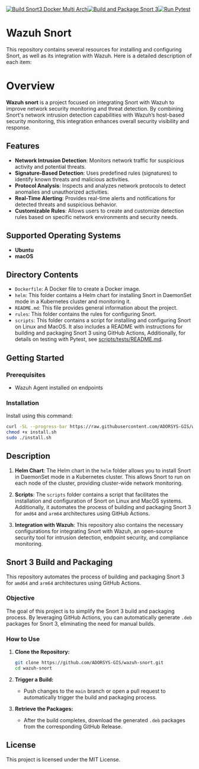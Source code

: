 [![Build Snort3 Docker Multi Arch](https://github.com/ADORSYS-GIS/wazuh-snort/actions/workflows/snort-build.yml/badge.svg)](https://github.com/ADORSYS-GIS/wazuh-snort/actions/workflows/snort-build.yml)[![Build and Package Snort 3](https://github.com/ADORSYS-GIS/wazuh-snort/actions/workflows/package-snort.yml/badge.svg)](https://github.com/ADORSYS-GIS/wazuh-snort/actions/workflows/package-snort.yml)[![Run Pytest](https://github.com/ADORSYS-GIS/wazuh-snort/actions/workflows/pytests.yml/badge.svg)](https://github.com/ADORSYS-GIS/wazuh-snort/actions/workflows/pytests.yml)

# Wazuh Snort 
This repository contains several resources for installing and configuring Snort, as well as its integration with Wazuh. Here is a detailed description of each item:


# Overview
**Wazuh snort**  is a project focused on integrating Snort with Wazuh to improve network security monitoring and threat detection. By combining Snort's network intrusion detection capabilities with Wazuh’s host-based security monitoring, this integration enhances overall security visibility and response.

## Features
- **Network Intrusion Detection**: Monitors network traffic for suspicious activity and potential threats.
- **Signature-Based Detection**: Uses predefined rules (signatures) to identify known threats and malicious activities.
- **Protocol Analysis**: Inspects and analyzes network protocols to detect anomalies and unauthorized activities.
- **Real-Time Alerting**: Provides real-time alerts and notifications for detected threats and suspicious behavior.
- **Customizable Rules**: Allows users to create and customize detection rules based on specific network environments and security needs.

## Supported Operating Systems
- **Ubuntu**
- **macOS**

## Directory Contents

- `Dockerfile`: A Docker file to create a Docker image.
- `helm`: This folder contains a Helm chart for installing Snort in DaemonSet mode in a Kubernetes cluster and monitoring it.
- `README.md`: This file provides general information about the project.
- `rules`: This folder contains the rules for configuring Snort.
- `scripts`: This folder contains a script for installing and configuring Snort on Linux and MacOS. It also includes a README with instructions for building and packaging Snort 3 using GitHub Actions, Additionally, for details on testing with Pytest, see [scripts/tests/README.md](scripts/tests/README.md).

## Getting Started
### Prerequisites
- Wazuh Agent installed on endpoints

### Installation
Install using this command:
   ```bash
   curl -SL --progress-bar https://raw.githubusercontent.com/ADORSYS-GIS/wazuh-snort/develop/scripts/install.sh -o install.sh
chmod +x install.sh
sudo ./install.sh

   ```

## Description

1. **Helm Chart**: The Helm chart in the `helm` folder allows you to install Snort in DaemonSet mode in a Kubernetes cluster. This allows Snort to run on each node of the cluster, providing cluster-wide network monitoring.

2. **Scripts**: The `scripts` folder contains a script that facilitates the installation and configuration of Snort on Linux and MacOS systems. Additionally, it automates the process of building and packaging Snort 3 for `amd64` and `arm64` architectures using GitHub Actions.

3. **Integration with Wazuh**: This repository also contains the necessary configurations for integrating Snort with Wazuh, an open-source security tool for intrusion detection, endpoint security, and compliance monitoring.

## Snort 3 Build and Packaging

This repository automates the process of building and packaging Snort 3 for `amd64` and `arm64` architectures using GitHub Actions.

### Objective

The goal of this project is to simplify the Snort 3 build and packaging process. By leveraging GitHub Actions, you can automatically generate `.deb` packages for Snort 3, eliminating the need for manual builds.

### How to Use

1. **Clone the Repository:**
   ```bash
   git clone https://github.com/ADORSYS-GIS/wazuh-snort.git
   cd wazuh-snort
   ```

2. **Trigger a Build:**
   - Push changes to the `main` branch or open a pull request to automatically trigger the build and packaging process.

3. **Retrieve the Packages:**
   - After the build completes, download the generated `.deb` packages from the corresponding GitHub Release.

## License

This project is licensed under the MIT License.

